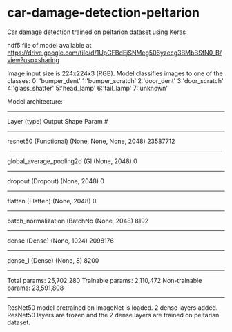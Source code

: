 # car-damage-detection-peltarion
Car damage detection trained on peltarion dataset using Keras

hdf5 file of model available at https://drive.google.com/file/d/1UpGFBdEjSNMeg506yzecg3BMbBSfN0_B/view?usp=sharing

Image input size is 224x224x3 (RGB). Model classifies images to one of the classes:
0: 'bumper_dent'
1:'bumper_scratch'
2:'door_dent'
3:'door_scratch'
4:'glass_shatter'
5:'head_lamp'
6:'tail_lamp'
7:'unknown'

Model architecture:
_________________________________________________________________
Layer (type)                 Output Shape              Param #   
_________________________________________________________________
resnet50 (Functional)        (None, None, None, 2048)  23587712  
_________________________________________________________________
global_average_pooling2d (Gl (None, 2048)              0         
_________________________________________________________________
dropout (Dropout)            (None, 2048)              0         
_________________________________________________________________
flatten (Flatten)            (None, 2048)              0         
_________________________________________________________________
batch_normalization (BatchNo (None, 2048)              8192      
_________________________________________________________________
dense (Dense)                (None, 1024)              2098176   
_________________________________________________________________
dense_1 (Dense)              (None, 8)                 8200      
_________________________________________________________________
Total params: 25,702,280
Trainable params: 2,110,472
Non-trainable params: 23,591,808
_________________________________________________________________


ResNet50 model pretrained on ImageNet is loaded. 2 dense layers added. ResNet50 layers are frozen and the 2 dense layers are trained on peltarian dataset.
